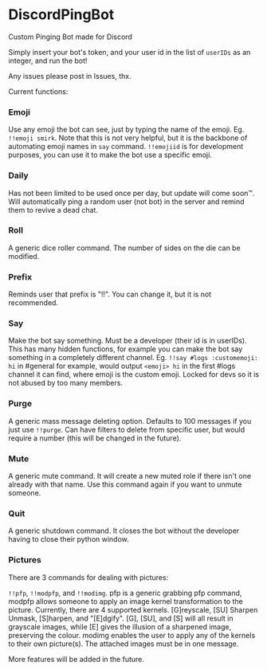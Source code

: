 # DiscordPingBot
Custom Pinging Bot made for Discord

Simply insert your bot's token, and your user id in the list of `userIDs` as an integer, and run the bot!

Any issues please post in Issues, thx.

Current functions:
### Emoji
Use any emoji the bot can see, just by typing the name of the emoji. Eg. `!!emoji smirk`. Note that this is not very helpful, but it is the backbone of automating emoji names in `say` command. `!!emojiid` is for development purposes, you can use it to make the bot use a specific emoji.

### Daily
Has not been limited to be used once per day, but update will come soon:tm:. Will automatically ping a random user (not bot) in the server and remind them to revive a dead chat.

### Roll
A generic dice roller command. The number of sides on the die can be modified.

### Prefix
Reminds user that prefix is "!!". You can change it, but it is not recommended.

### Say
Make the bot say something. Must be a developer (their id is in userIDs). This has many hidden functions, for example you can make the bot say something in a completely different channel. Eg. `!!say #logs :customemoji: hi` in #general for example, would output `<emoji> hi` in the first #logs channel it can find, where emoji is the custom emoji. Locked for devs so it is not abused by too many members.

### Purge
A generic mass message deleting option. Defaults to 100 messages if you just use `!!purge`. Can have filters to delete from specific user, but would require a number (this will be changed in the future).

### Mute
A generic mute command. It will create a new muted role if there isn't one already with that name. Use this command again if you want to unmute someone.

### Quit
A generic shutdown command. It closes the bot without the developer having to close their python window.

### Pictures
There are 3 commands for dealing with pictures:

`!!pfp`, `!!modpfp`, and `!!modimg`. pfp is a generic grabbing pfp command, modpfp allows someone to apply an image kernel transformation to the picture. Currently, there are 4 supported kernels. [G]reyscale, [SU] Sharpen Unmask, [S]harpen, and "[E]dgify". [G], [SU], and [S] will all result in grayscale images, while [E] gives the illusion of a sharpened image, preserving the colour. modimg enables the user to apply any of the kernels to their own picture(s). The attached images must be in one message.

More features will be added in the future.
